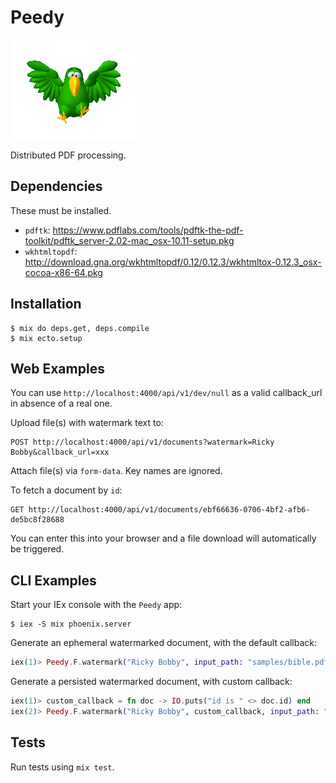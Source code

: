 # Peedy

![](logo/peedy.png)

Distributed PDF processing.

## Dependencies

These must be installed.

- `pdftk`: https://www.pdflabs.com/tools/pdftk-the-pdf-toolkit/pdftk_server-2.02-mac_osx-10.11-setup.pkg
- `wkhtmltopdf`: http://download.gna.org/wkhtmltopdf/0.12/0.12.3/wkhtmltox-0.12.3_osx-cocoa-x86-64.pkg

## Installation

```
$ mix do deps.get, deps.compile
$ mix ecto.setup
```

## Web Examples

You can use `http://localhost:4000/api/v1/dev/null` as a valid callback_url in absence of a real one.

Upload file(s) with watermark text to:

```
POST http://localhost:4000/api/v1/documents?watermark=Ricky Bobby&callback_url=xxx
```

Attach file(s) via `form-data`. Key names are ignored.

To fetch a document by `id`:

```
GET http://localhost:4000/api/v1/documents/ebf66636-0706-4bf2-afb6-de5bc8f28688
```

You can enter this into your browser and a file download will automatically be triggered.

## CLI Examples

Start your IEx console with the `Peedy` app:

```
$ iex -S mix phoenix.server
```

Generate an ephemeral watermarked document, with the default callback:

```elixir
iex(1)> Peedy.F.watermark("Ricky Bobby", input_path: "samples/bible.pdf", ephemeral?: true)
```

Generate a persisted watermarked document, with custom callback:

```elixir
iex(1)> custom_callback = fn doc -> IO.puts("id is " <> doc.id) end
iex(2)> Peedy.F.watermark("Ricky Bobby", custom_callback, input_path: "samples/bible.pdf", ephemeral?: false)
```

## Tests

Run tests using `mix test`.
